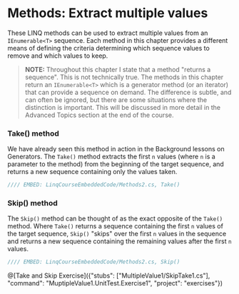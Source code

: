 # Methods: Extract multiple values

These LINQ methods can be used to extract multiple values from an `IEnumerable<T>` sequence. Each method in this chapter provides a different means of defining the criteria determining which sequence values to remove and which values to keep.

> **NOTE:** Throughout this chapter I state that a method "returns a sequence". This is not technically true. The methods in this chapter return an `IEnumerable<T>` which is a generator method (or an iterator) that can provide a sequence on demand. The difference is subtle, and can often be ignored, but there are some situations where the distinction is important. This will be discussed in more detail in the Advanced Topics section at the end of the course.

### Take() method
We have already seen this method in action in the Background lessons on Generators. The `Take()` method extracts the first `n` values (where `n` is a parameter to the method) from the beginning of the target sequence, and returns a new sequence containing only the values taken. 

```csharp
//// EMBED: LinqCourseEmbeddedCode/Methods2.cs, Take()
```

### Skip() method
The `Skip()` method can be thought of as the exact opposite of the `Take()` method. Where `Take()` returns a sequence containing the first `n` values of the target sequence, `Skip()` "skips" over the first `n` values in the sequence and returns a new sequence containing the remaining values after the first `n` values.

```csharp
//// EMBED: LinqCourseEmbeddedCode/Methods2.cs, Skip()
```

@[Take and Skip Exercise]({"stubs": ["MultipleValue1/SkipTake1.cs"], "command": "MuptipleValue1.UnitTest.Exercise1", "project": "exercises"})
